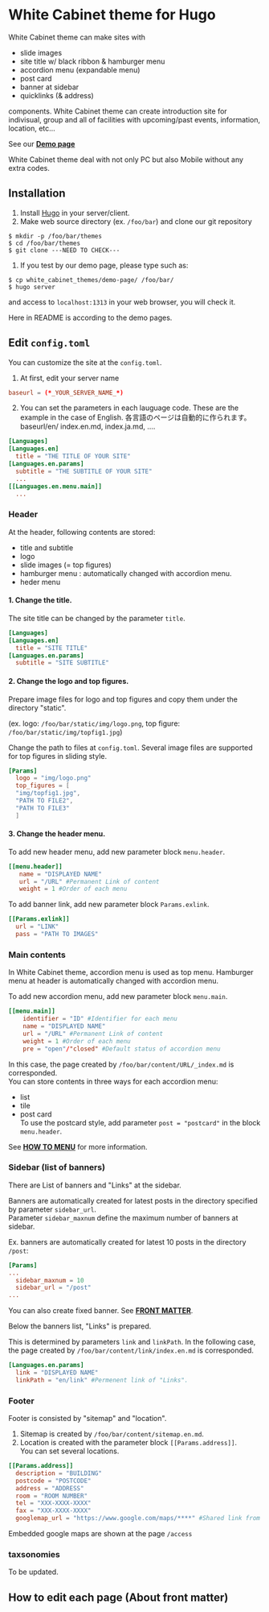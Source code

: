 # White Cabinet theme for Hugo
<!--check "CHECK"-->
White Cabinet theme can make sites with

- slide images
- site title w/ black ribbon & hamburger menu
- accordion menu (expandable menu)
- post card
- banner at sidebar
- quicklinks (& address)

components. White Cabinet theme can create introduction site for indivisual, group and all of facilities with upcoming/past events, information, location, etc...
<!-- Introduction for  -->
<!--   - shops -->
<!--   - facilities for recreation -->
See our **[Demo page]()** <!-- CHECK -->

White Cabinet theme deal with not only PC but also Mobile without any extra codes.

## Installation

1. Install [Hugo](https://gohugo.io/) in your server/client.
1. Make web source directory (ex. `/foo/bar`) and clone our git repository

```
$ mkdir -p /foo/bar/themes
$ cd /foo/bar/themes
$ git clone ---NEED TO CHECK---
```

1. If you test by our demo page, please type such as:

```
$ cp white_cabinet_themes/demo-page/ /foo/bar/
$ hugo server
```

and access to `localhost:1313` in your web browser, you will check it.

Here in README is according to the demo pages.

## Edit `config.toml`
You can customize the site at the `config.toml`.

1. At first, edit your server name

```config.toml
baseurl = (*_YOUR_SERVER_NAME_*)
```

2. You can set the parameters in each lauguage code.
These are the example in the case of English.
各言語のページは自動的に作られます。baseurl/en/
index.en.md, index.ja.md, ....

```config.toml
[Languages]
[Languages.en]
  title = "THE TITLE OF YOUR SITE"
[Languages.en.params]
  subtitle = "THE SUBTITLE OF YOUR SITE"
  ...
[[Languages.en.menu.main]]
  ...
```

<!--
2. PATHはContent以下かStatic以下
publicdirの話とか。
.mdとhtmlの紐付けの話とか。
-->

### Header
At the header, following contents are stored:
  - title and subtitle
  - logo
  - slide images (= top figures)
  - hamburger menu : automatically changed with accordion menu.
  - heder menu
 

#### 1. Change the title.

The site title can be changed by the parameter `title`.
```config.toml
[Languages]
[Languages.en]
  title = "SITE TITLE"
[Languages.en.params]
  subtitle = "SITE SUBTITLE"
```

#### 2. Change the logo and top figures.

Prepare image files for logo and top figures and copy them under the directory "static".

(ex. logo: `/foo/bar/static/img/logo.png`, top figure: `/foo/bar/static/img/topfig1.jpg`)

Change the path to files at `config.toml`.
Several image files are supported for top figures in sliding style.

```config.toml
[Params]
  logo = "img/logo.png"
  top_figures = [
  "img/topfig1.jpg",
  "PATH TO FILE2",
  "PATH TO FILE3"
  ]
```

#### 3. Change the header menu.

To add new header menu, add new parameter block `menu.header`.
<!--In the following case, the page created by `/foo/bar/content/URL/index.md` is corresponded.-->

```config.toml
[[menu.header]]
   name = "DISPLAYED NAME"
   url = "/URL" #Permanent Link of content
   weight = 1 #Order of each menu
```

To add banner link, add new parameter block `Params.exlink`.

```config.toml
[[Params.exlink]]
  url = "LINK"
  pass = "PATH TO IMAGES"
```

### Main contents

In White Cabinet theme, accordion menu is used as top menu.
Hamburger menu at header is automatically changed with accordion menu.

To add new accordion menu, add new parameter block `menu.main`.

```config.toml
[[menu.main]]
    identifier = "ID" #Identifier for each menu
    name = "DISPLAYED NAME"
    url = "/URL" #Permanent Link of content
    weight = 1 #Order of each menu 
    pre = "open"/"closed" #Default status of accordion menu
```

In this case, the page created by `/foo/bar/content/URL/_index.md` is corresponded.
<br>You can store contents in three ways for each accordion menu:
  - list  
  - tile
  - post card
<br>To use the postcard style, add parameter `post = "postcard"` in the block `menu.header`.

See **[HOW TO MENU]()** for more information.

### Sidebar (list of banners)

There are List of banners and "Links" at the sidebar.

Banners are automatically created for latest posts in the directory specified by parameter `sidebar_url`.
<br>Parameter `sidebar_maxnum` define the maximum number of banners at sidebar.

Ex. banners are automatically created for latest 10 posts in the directory `/post`:
```config.toml
[Params]
...
  sidebar_maxnum = 10
  sidebar_url = "/post"
...
```

You can also create fixed banner.
See **[FRONT MATTER]()**.

Below the banners list, "Links" is prepared.

This is determined by parameters `link` and `linkPath`.
In the following case, the page created by `/foo/bar/content/link/index.en.md` is corresponded.

```config.toml
[Languages.en.params]
  link = "DISPLAYED NAME"
  linkPath = "en/link" #Permenent link of "Links".
```

### Footer
Footer is consisted by "sitemap" and "location".

1. Sitemap is created by `/foo/bar/content/sitemap.en.md`.
2. Location is created with the parameter block `[[Params.address]]`. 
<br>You can set several locations.

``` config.toml
[[Params.address]]
  description = "BUILDING"
  postcode = "POSTCODE"
  address = "ADDRESS"
  room = "ROOM NUMBER"
  tel = "XXX-XXXX-XXXX"
  fax = "XXX-XXXX-XXXX"
  googlemap_url = "https://www.google.com/maps/****" #Shared link from google map.
```
Embedded google maps are shown at the page `/access`

### taxsonomies
To be updated.

## How to edit each page (About front matter)


<!-- Finally, type like below and  -->
